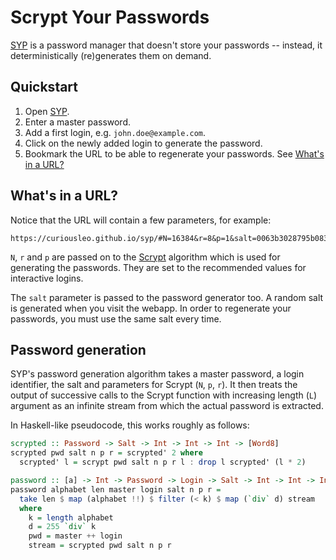 Scrypt Your Passwords
=====================

[SYP][gh-page] is a password manager that doesn't store your passwords -- instead, it deterministically (re)generates them on demand.

Quickstart
----------

1. Open [SYP][gh-page].
2. Enter a master password.
3. Add a first login, e.g. `john.doe@example.com`.
4. Click on the newly added login to generate the password.
5. Bookmark the URL to be able to regenerate your passwords. See [What's in a URL?](#whats-in-a-url)

What's in a URL?
----------------

Notice that the URL will contain a few parameters, for example:

```
https://curiousleo.github.io/syp/#N=16384&r=8&p=1&salt=0063b3028795b083f30780f871d70b52
```

`N`, `r` and `p` are passed on to the [Scrypt][scrypt-wp] algorithm which is used for generating the passwords. They are set to the recommended values for interactive logins.

The `salt` parameter is passed to the password generator too. A random salt is generated when you visit the webapp. In order to regenerate your passwords, you must use the same salt every time.

Password generation
-------------------

SYP's password generation algorithm takes a master password, a login identifier, the salt and parameters for Scrypt (`N`, `p`, `r`). It then treats the output of successive calls to the Scrypt function with increasing length (`L`) argument as an infinite stream from which the actual password is extracted.

In Haskell-like pseudocode, this works roughly as follows:

``` haskell
scrypted :: Password -> Salt -> Int -> Int -> Int -> [Word8]
scrypted pwd salt n p r = scrypted' 2 where
  scrypted' l = scrypt pwd salt n p r l : drop l scrypted' (l * 2)

password :: [a] -> Int -> Password -> Login -> Salt -> Int -> Int -> Int -> [a]
password alphabet len master login salt n p r =
  take len $ map (alphabet !!) $ filter (< k) $ map (`div` d) stream
  where
    k = length alphabet
    d = 255 `div` k
    pwd = master ++ login
    stream = scrypted pwd salt n p r
```

[gh-page]: http://curiousleo.github.io/syp/
[scrypt-wp]: https://en.m.wikipedia.org/wiki/Scrypt
